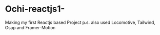 # Ochi-reactjs1-
Making my first Reactjs based Project p.s. also used Locomotive, Tailwind, Gsap and Framer-Motion
